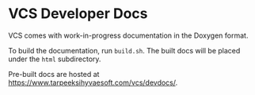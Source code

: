# VCS Developer Docs
VCS comes with work-in-progress documentation in the Doxygen format.

To build the documentation, run `build.sh`. The built docs will be placed under the `html` subdirectory.

Pre-built docs are hosted at https://www.tarpeeksihyvaesoft.com/vcs/devdocs/.
